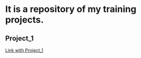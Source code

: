 # It is a repository of my training projects.

## Project_1
[Link with Project_1](https://ArtemGavrishchishen.github.io/Project_1/build/index.html)
